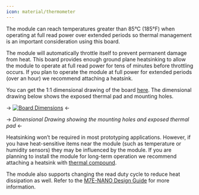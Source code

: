 ```yaml
---
icon: material/thermometer
---
```


The module can reach temperatures greater than 85&deg;C (185&deg;F) when operating at full read power over extended periods so thermal management is an important consideration using this board. 

The module will automatically throttle itself to prevent permanent damage from heat. This board provides enough ground plane heatsinking to allow the module to operate at full read power for tens of minutes before throttling occurs. If you plan to operate the module at full power for extended periods (over an hour) we recommend attaching a heatsink. 

You can get the 1:1 dimensional drawing of the board [here](https://cdn.sparkfun.com/assets/f/c/d/5/3/Simultaneous_RFID_Reader_3.3V-Dimensions1.png). The dimensional drawing below shows the exposed thermal pad and mounting holes. 

-> [![Board Dimensions](https://cdn.sparkfun.com/r/600-600/assets/f/c/d/5/3/Simultaneous_RFID_Reader_3.3V-Dimensions1.png)](https://cdn.sparkfun.com/assets/f/c/d/5/3/Simultaneous_RFID_Reader_3.3V-Dimensions1.png) <-

-> *Dimensional Drawing showing the mounting holes and exposed thermal pad* <-

Heatsinking won’t be required in most prototyping applications. However, if you have heat-sensitive items near the module (such as temperature or humidity sensors) they may be influenced by the module. If you are planning to install the module for long-term operation we recommend attaching a heatsink with [thermal compound](https://www.sparkfun.com/products/9599).

The module also supports changing the read duty cycle to reduce heat dissipation as well. Refer to the [M7E-NANO Design Guide](https://cdn.sparkfun.com/assets/learn_tutorials/6/1/3/Nano_Design_Guide_rev01E.pdf) for more information.



